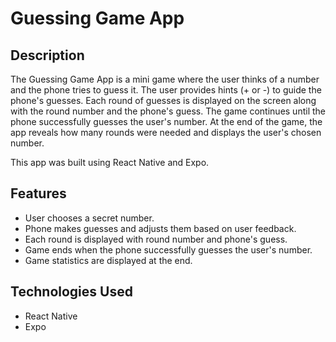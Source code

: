 # Guessing Game App

## Description

The Guessing Game App is a mini game where the user thinks of a number and the phone tries to guess it. The user provides hints (+ or -) to guide the phone's guesses. Each round of guesses is displayed on the screen along with the round number and the phone's guess. The game continues until the phone successfully guesses the user's number. At the end of the game, the app reveals how many rounds were needed and displays the user's chosen number.

This app was built using React Native and Expo.

## Features

- User chooses a secret number.
- Phone makes guesses and adjusts them based on user feedback.
- Each round is displayed with round number and phone's guess.
- Game ends when the phone successfully guesses the user's number.
- Game statistics are displayed at the end.

## Technologies Used

- React Native
- Expo
